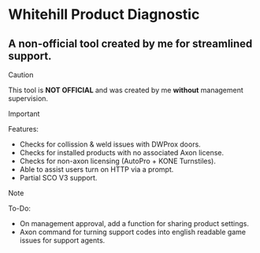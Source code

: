 # Whitehill Product Diagnostic
## A non-official tool created by me for streamlined support.

> [!CAUTION]
> This tool is <b>NOT OFFICIAL</b> and was created by me <b>without</b> management supervision.

> [!IMPORTANT]
> Features:
> - Checks for collission & weld issues with DWProx doors.
> - Checks for installed products with no associated Axon license.
> - Checks for non-axon licensing (AutoPro + KONE Turnstiles).
> - Able to assist users turn on HTTP via a prompt.
> - Partial SCO V3 support.

> [!NOTE]
> To-Do:
> - On management approval, add a function for sharing product settings.
> - Axon command for turning support codes into english readable game issues for support agents.
